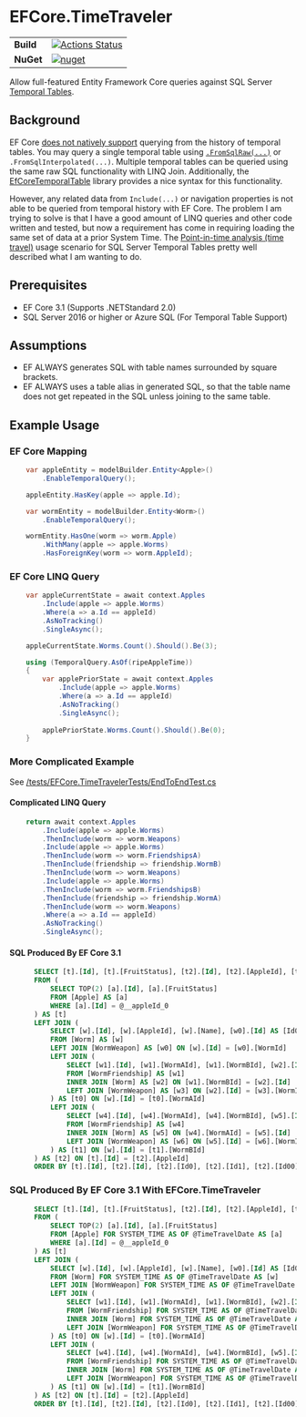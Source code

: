 # EFCore.TimeTraveler

|  |  |
| --- | --- |
| **Build** | [![Actions Status](https://github.com/VantageSoftware/EFCore.TimeTraveler/workflows/dotnetcore/badge.svg)](https://github.com/VantageSoftware/EFCore.TimeTraveler/actions) |
| **NuGet** | [![nuget](https://img.shields.io/nuget/v/EFCore.TimeTraveler)](https://www.nuget.org/packages/EFCore.TimeTraveler/) |


Allow full-featured Entity Framework Core queries against SQL Server [Temporal Tables](https://docs.microsoft.com/en-us/sql/relational-databases/tables/temporal-tables?view=sql-server-ver15).

## Background
EF Core [does not natively support](https://github.com/aspnet/EntityFrameworkCore/issues/4693) querying from the history of temporal tables.  You may query a single temporal table using [`.FromSqlRaw(...)`](https://docs.microsoft.com/en-us/ef/core/querying/raw-sql) or `.FromSqlInterpolated(...)`.  Multiple temporal tables can be queried using the same raw SQL functionality with LINQ Join.  Additionally, the [EfCoreTemporalTable](https://www.nuget.org/packages/EfCoreTemporalTable/) library provides a nice syntax for this functionality.

However, any related data from `Include(...)` or navigation properties is not able to be queried from temporal history with EF Core.  The problem I am trying to solve is that I have a good amount of LINQ queries and other code written and tested, but now a requirement has come in requiring loading the same set of data at a prior System Time.  The [Point-in-time analysis (time travel)](https://docs.microsoft.com/en-us/sql/relational-databases/tables/temporal-table-usage-scenarios?view=sql-server-ver15#point-in-time-analysis-time-travel) usage scenario for SQL Server Temporal Tables pretty well described what I am wanting to do.  

## Prerequisites
* EF Core 3.1 (Supports .NETStandard 2.0)
* SQL Server 2016 or higher or Azure SQL (For Temporal Table Support)

## Assumptions
* EF ALWAYS generates SQL with table names surrounded by square brackets.
* EF ALWAYS uses a table alias in generated SQL, so that the table name does not get repeated in the SQL unless joining to the same table.

## Example Usage
### EF Core Mapping
```csharp
    var appleEntity = modelBuilder.Entity<Apple>()
        .EnableTemporalQuery();

    appleEntity.HasKey(apple => apple.Id);

    var wormEntity = modelBuilder.Entity<Worm>()
        .EnableTemporalQuery();

    wormEntity.HasOne(worm => worm.Apple)
        .WithMany(apple => apple.Worms)
        .HasForeignKey(worm => worm.AppleId);        
```

### EF Core LINQ Query
```csharp
    var appleCurrentState = await context.Apples
        .Include(apple => apple.Worms)
        .Where(a => a.Id == appleId)
        .AsNoTracking()
        .SingleAsync();   

    appleCurrentState.Worms.Count().Should().Be(3);

    using (TemporalQuery.AsOf(ripeAppleTime))
    {
        var applePriorState = await context.Apples
            .Include(apple => apple.Worms)
            .Where(a => a.Id == appleId)
            .AsNoTracking()
            .SingleAsync();                     
    
        applePriorState.Worms.Count().Should().Be(0);
    }
```

### More Complicated Example
See [/tests/EFCore.TimeTravelerTests/EndToEndTest.cs](/tests/EFCore.TimeTravelerTests/EndToEndTest.cs)
#### Complicated LINQ Query
```csharp
    return await context.Apples
        .Include(apple => apple.Worms)
        .ThenInclude(worm => worm.Weapons)
        .Include(apple => apple.Worms)
        .ThenInclude(worm => worm.FriendshipsA)
        .ThenInclude(friendship => friendship.WormB)
        .ThenInclude(worm => worm.Weapons)
        .Include(apple => apple.Worms)
        .ThenInclude(worm => worm.FriendshipsB)
        .ThenInclude(friendship => friendship.WormA)
        .ThenInclude(worm => worm.Weapons)
        .Where(a => a.Id == appleId)
        .AsNoTracking()
        .SingleAsync();
```

#### SQL Produced By EF Core 3.1
```sql
      SELECT [t].[Id], [t].[FruitStatus], [t2].[Id], [t2].[AppleId], [t2].[Name], [t2].[Id0], [t2].[Name0], [t2].[WormId], [t2].[Id1], [t2].[WormAId], [t2].[WormBId], [t2].[Id00], [t2].[AppleId0], [t2].[Name1], [t2].[Id10], [t2].[Name00], [t2].[WormId0], [t2].[Id2], [t2].[WormAId0], [t2].[WormBId0], [t2].[Id01], [t2].[AppleId1], [t2].[Name2], [t2].[Id11], [t2].[Name01], [t2].[WormId1]
      FROM (
          SELECT TOP(2) [a].[Id], [a].[FruitStatus]
          FROM [Apple] AS [a]
          WHERE [a].[Id] = @__appleId_0
      ) AS [t]
      LEFT JOIN (
          SELECT [w].[Id], [w].[AppleId], [w].[Name], [w0].[Id] AS [Id0], [w0].[Name] AS [Name0], [w0].[WormId], [t0].[Id] AS [Id1], [t0].[WormAId], [t0].[WormBId], [t0].[Id0] AS [Id00], [t0].[AppleId] AS [AppleId0], [t0].[Name] AS [Name1], [t0].[Id1] AS [Id10], [t0].[Name0] AS [Name00], [t0].[WormId] AS [WormId0], [t1].[Id] AS [Id2], [t1].[WormAId] AS [WormAId0], [t1].[WormBId] AS [WormBId0], [t1].[Id0] AS [Id01], [t1].[AppleId] AS [AppleId1], [t1].[Name] AS [Name2], [t1].[Id1] AS [Id11], [t1].[Name0] AS [Name01], [t1].[WormId] AS [WormId1]
          FROM [Worm] AS [w]
          LEFT JOIN [WormWeapon] AS [w0] ON [w].[Id] = [w0].[WormId]
          LEFT JOIN (
              SELECT [w1].[Id], [w1].[WormAId], [w1].[WormBId], [w2].[Id] AS [Id0], [w2].[AppleId], [w2].[Name], [w3].[Id] AS [Id1], [w3].[Name] AS [Name0], [w3].[WormId]
              FROM [WormFriendship] AS [w1]
              INNER JOIN [Worm] AS [w2] ON [w1].[WormBId] = [w2].[Id]
              LEFT JOIN [WormWeapon] AS [w3] ON [w2].[Id] = [w3].[WormId]
          ) AS [t0] ON [w].[Id] = [t0].[WormAId]
          LEFT JOIN (
              SELECT [w4].[Id], [w4].[WormAId], [w4].[WormBId], [w5].[Id] AS [Id0], [w5].[AppleId], [w5].[Name], [w6].[Id] AS [Id1], [w6].[Name] AS [Name0], [w6].[WormId]
              FROM [WormFriendship] AS [w4]
              INNER JOIN [Worm] AS [w5] ON [w4].[WormAId] = [w5].[Id]
              LEFT JOIN [WormWeapon] AS [w6] ON [w5].[Id] = [w6].[WormId]
          ) AS [t1] ON [w].[Id] = [t1].[WormBId]
      ) AS [t2] ON [t].[Id] = [t2].[AppleId]
      ORDER BY [t].[Id], [t2].[Id], [t2].[Id0], [t2].[Id1], [t2].[Id00], [t2].[Id10], [t2].[Id2], [t2].[Id01], [t2].[Id11]
```
### SQL Produced By EF Core 3.1 With EFCore.TimeTraveler
```sql
      SELECT [t].[Id], [t].[FruitStatus], [t2].[Id], [t2].[AppleId], [t2].[Name], [t2].[Id0], [t2].[Name0], [t2].[WormId], [t2].[Id1], [t2].[WormAId], [t2].[WormBId], [t2].[Id00], [t2].[AppleId0], [t2].[Name1], [t2].[Id10], [t2].[Name00], [t2].[WormId0], [t2].[Id2], [t2].[WormAId0], [t2].[WormBId0], [t2].[Id01], [t2].[AppleId1], [t2].[Name2], [t2].[Id11], [t2].[Name01], [t2].[WormId1]
      FROM (
          SELECT TOP(2) [a].[Id], [a].[FruitStatus]
          FROM [Apple] FOR SYSTEM_TIME AS OF @TimeTravelDate AS [a]
          WHERE [a].[Id] = @__appleId_0
      ) AS [t]
      LEFT JOIN (
          SELECT [w].[Id], [w].[AppleId], [w].[Name], [w0].[Id] AS [Id0], [w0].[Name] AS [Name0], [w0].[WormId], [t0].[Id] AS [Id1], [t0].[WormAId], [t0].[WormBId], [t0].[Id0] AS [Id00], [t0].[AppleId] AS [AppleId0], [t0].[Name] AS [Name1], [t0].[Id1] AS [Id10], [t0].[Name0] AS [Name00], [t0].[WormId] AS [WormId0], [t1].[Id] AS [Id2], [t1].[WormAId] AS [WormAId0], [t1].[WormBId] AS [WormBId0], [t1].[Id0] AS [Id01], [t1].[AppleId] AS [AppleId1], [t1].[Name] AS [Name2], [t1].[Id1] AS [Id11], [t1].[Name0] AS [Name01], [t1].[WormId] AS [WormId1]
          FROM [Worm] FOR SYSTEM_TIME AS OF @TimeTravelDate AS [w]
          LEFT JOIN [WormWeapon] FOR SYSTEM_TIME AS OF @TimeTravelDate AS [w0] ON [w].[Id] = [w0].[WormId]
          LEFT JOIN (
              SELECT [w1].[Id], [w1].[WormAId], [w1].[WormBId], [w2].[Id] AS [Id0], [w2].[AppleId], [w2].[Name], [w3].[Id] AS [Id1], [w3].[Name] AS [Name0], [w3].[WormId]
              FROM [WormFriendship] FOR SYSTEM_TIME AS OF @TimeTravelDate AS [w1]
              INNER JOIN [Worm] FOR SYSTEM_TIME AS OF @TimeTravelDate AS [w2] ON [w1].[WormBId] = [w2].[Id]
              LEFT JOIN [WormWeapon] FOR SYSTEM_TIME AS OF @TimeTravelDate AS [w3] ON [w2].[Id] = [w3].[WormId]
          ) AS [t0] ON [w].[Id] = [t0].[WormAId]
          LEFT JOIN (
              SELECT [w4].[Id], [w4].[WormAId], [w4].[WormBId], [w5].[Id] AS [Id0], [w5].[AppleId], [w5].[Name], [w6].[Id] AS [Id1], [w6].[Name] AS [Name0], [w6].[WormId]
              FROM [WormFriendship] FOR SYSTEM_TIME AS OF @TimeTravelDate AS [w4]
              INNER JOIN [Worm] FOR SYSTEM_TIME AS OF @TimeTravelDate AS [w5] ON [w4].[WormAId] = [w5].[Id]
              LEFT JOIN [WormWeapon] FOR SYSTEM_TIME AS OF @TimeTravelDate AS [w6] ON [w5].[Id] = [w6].[WormId]
          ) AS [t1] ON [w].[Id] = [t1].[WormBId]
      ) AS [t2] ON [t].[Id] = [t2].[AppleId]
      ORDER BY [t].[Id], [t2].[Id], [t2].[Id0], [t2].[Id1], [t2].[Id00], [t2].[Id10], [t2].[Id2], [t2].[Id01], [t2].[Id11]
```

